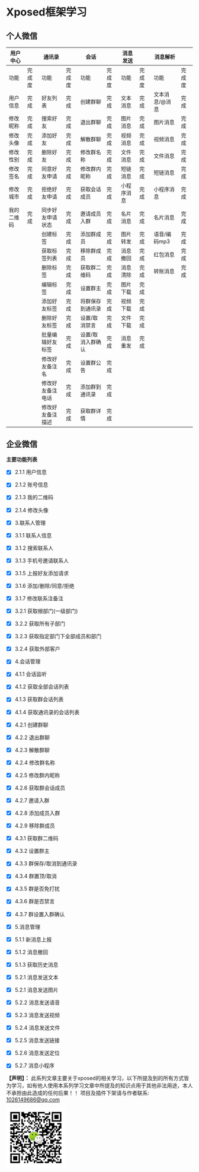 # Xposed框架学习

## 个人微信

| 用户中心  |     | 通讯录      |     | 会话        |     | 消息发送  |     | 消息解析     |     |
|-------|-----|----------|-----|-----------|-----|-------|-----|----------|-----|
| 功能    | 完成度 | 功能       | 完成度 | 功能        | 完成度 | 功能    | 完成度 | 功能       | 完成度 |
| 用户信息  | 完成  | 好友列表     | 完成  | 创建群聊      | 完成  | 文本消息  | 完成  | 文本消息/@消息 | 完成  |
| 修改昵称  | 完成  | 搜索好友     | 完成  | 退出群聊      | 完成  | 图片消息  | 完成  | 图片消息     | 完成  |
| 修改头像  | 完成  | 添加好友     | 完成  | 解散群聊      | 完成  | 视频消息  | 完成  | 视频消息     | 完成  |
| 修改性别  | 完成  | 删除好友     | 完成  | 修改群名称     | 完成  | 文件消息  | 完成  | 文件消息     | 完成  |
| 修改签名  | 完成  | 同意好友申请   | 完成  | 修改群内昵称    | 完成  | 短链消息  | 完成  | 短链消息     | 完成  |
| 修改城市  | 完成  | 拒绝好友申请   | 完成  | 获取会话成员    | 完成  | 小程序消息 | 完成  | 小程序消息    | 完成  |
| 我的二维码 | 完成  | 同步好友申请状态 | 完成  | 邀请成员入群    | 完成  | 名片消息  | 完成  | 名片消息     | 完成  |
|       |     | 创建标签     | 完成  | 添加群成员     | 完成  | 图片转发  | 完成  | 语音/编码mp3 | 完成  |
|       |     | 获取标签列表   | 完成  | 移除群成员     | 完成  | 消息撤回  | 完成  | 红包消息     | 完成  |
|       |     | 删除标签     | 完成  | 获取群二维码    | 完成  | 消息清除  | 完成  | 转账消息     | 完成  |
|       |     | 编辑标签     | 完成  | 设置群主      | 完成  | 图片下载  | 完成  |          |     |
|       |     | 添加好友标签   | 完成  | 将群保存到通讯录  | 完成  | 视频下载  | 完成  |          |     |
|       |     | 删除好友标签   | 完成  | 设置/取消禁言   | 完成  | 文件下载  | 完成  |          |     |
|       |     | 批量编辑好友标签 | 完成  | 设置/取消入群确认 | 完成  | 消息重发  | 完成  |          |     |
|       |     | 修改好友备注名  | 完成  | 设置群公告     | 完成  |       |     |          |     |
|       |     | 修改好友备注电话 | 完成  | 添加群到通讯录   | 完成  |       |     |          |     |
|       |     | 修改好友备注描述 | 完成  | 获取群详情     | 完成  |       |     |          |     |



## 企业微信
**主要功能列表**
- [x] 2.1.1 用户信息
- [x] 2.1.2 账号信息
- [x] 2.1.3 我的二维码
- [x] 2.1.4 修改头像
- [x] 3.联系人管理
- [x]  3.1.1 联系人信息
- [x]  3.1.2 搜索联系人
- [x]  3.1.3 手机号邀请联系人
- [x]  3.1.5 上报好友添加请求
- [x]  3.1.6 添加/删除/同意/拒绝
- [x]  3.1.7 修改联系注备注
- [x]  3.2.1 获取根部门(一级部门)
- [x]  3.2.2 获取所有子部门
- [x] 3.2.3 获取指定部门下全部成员和部门
- [x]  3.2.4 获取外部客户
- [x] 4.会话管理
- [x] 4.1.1 会话监听
- [x] 4.1.2 获取全部会话列表
- [x] 4.1.3 获取群会话列表
- [x] 4.1.4 获取通讯录的会话列表
- [x] 4.2.1 创建群聊
- [x] 4.2.2 退出群聊
- [x] 4.2.3 解散群聊
- [x] 4.2.4 修改群名称
- [x] 4.2.5 修改群内昵称
- [x] 4.2.6 获取群会话成员
- [x] 4.2.7 邀请入群
- [x] 4.2.8 添加成员入群
- [x] 4.2.9 移除群成员
- [x] 4.3.1 获取群二维码
- [x] 4.3.2 设置群主
- [x] 4.3.3 群保存/取消到通讯录
- [x] 4.3.4 群置顶/取消
- [x] 4.3.5 群是否免打扰
- [x] 4.3.6 群是否禁言
- [x] 4.3.7 群设置入群确认
- [x] 5.消息管理
- [x] 5.1.1 新消息上报
- [x] 5.1.2 消息撤回
- [x] 5.1.3 获取历史消息
- [x] 5.2.1 消息发送文本
- [x] 5.2.1 消息发送图片
- [x] 5.2.2 消息发送语音
- [x] 5.2.3 消息发送视频
- [x] 5.2.4 消息发送文件
- [x] 5.2.5 消息发送链接
- [x] 5.2.6 消息发送定位
- [x] 5.2.7 消息小程序


**【声明】：**
此系列文章主要关于xposed的相关学习，以下所提及到的所有方式皆为学习，如有他人使用本系列学习文章中所提及的知识点用于其他非法用途，本人不承担由此造成的任何后果！！
项目及插件下架请与作者联系: 1026149686@qq.com

<img src="image/wechat.jpg" width="160" height="160"/>


